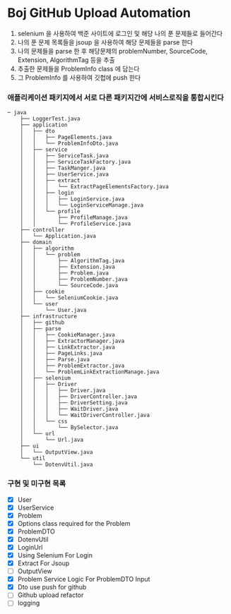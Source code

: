 # Boj GitHub Upload Automation

1. selenium 을 사용하여 백준 사이트에 로그인 및 해당 나의 푼 문제들로 들어간다
2. 나의 푼 문제 목록들을 jsoup 을 사용하여 해당 문제들을 parse 한다
3. 나의 문제들을 parse 한 후 해당문제의 problemNumber, SourceCode, Extension, AlgorithmTag 등을 추출
4. 추출한 문제들을 ProblemInfo class <DTD> 에 담는다
5. 그 ProblemInfo 를 사용하여 깃헙에 push 한다

### 애플리케이션 패키지에서 서로 다른 패키지간에 서비스로직을 통합시킨다   





```
─ java
    ├── LoggerTest.java
    ├── application
    │   ├── dto
    │   │   ├── PageElements.java
    │   │   └── ProblemInfoDto.java
    │   ├── service
    │   │   ├── ServiceTask.java
    │   │   ├── ServiceTaskFactory.java
    │   │   ├── TaskManger.java
    │   │   ├── UserService.java
    │   │   ├── extract
    │   │   │   └── ExtractPageElementsFactory.java
    │   │   ├── login
    │   │   │   ├── LoginService.java
    │   │   │   └── LoginServiceManage.java
    │   │   └── profile
    │   │       ├── ProfileManage.java
    │   │       └── ProfileService.java
    ├── controller
    │   └── Application.java
    ├── domain
    │   ├── algorithm
    │   │   └── problem
    │   │       ├── AlgorithmTag.java
    │   │       ├── Extension.java
    │   │       ├── Problem.java
    │   │       ├── ProblemNumber.java
    │   │       └── SourceCode.java
    │   ├── cookie
    │   │   └── SeleniumCookie.java
    │   └── user
    │       └── User.java
    ├── infrastructure
    │   ├── github
    │   ├── parse
    │   │   ├── CookieManager.java
    │   │   ├── ExtractorManager.java
    │   │   ├── LinkExtractor.java
    │   │   ├── PageLinks.java
    │   │   ├── Parse.java
    │   │   ├── ProblemExtractor.java
    │   │   └── ProblemLinkExtractionManage.java
    │   ├── selenium
    │   │   ├── Driver
    │   │   │   ├── Driver.java
    │   │   │   ├── DriverController.java
    │   │   │   ├── DriverSetting.java
    │   │   │   ├── WaitDriver.java
    │   │   │   └── WaitDriverController.java
    │   │   └── css
    │   │       └── BySelector.java
    │   └── url
    │       └── Url.java
    ├── ui
    │   └── OutputView.java
    └── util
        └── DotenvUtil.java

```

### 구현 및 미구현 목록
- [x] User
- [x] UserService
- [x] Problem
- [x] Options class required for the Problem
- [x] ProblemDTO
- [x] DotenvUtil
- [x] LoginUrl
- [x] Using Selenium For Login
- [x] Extract For Jsoup
- [ ] OutputView
- [x] Problem Service Logic For ProblemDTO Input
- [x] Dto use push for github
- [ ] Github upload refactor
- [ ] logging